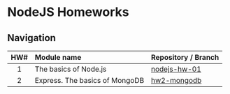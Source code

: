 # NodeJS Homeworks

## Navigation

| HW# | Module name                    | Repository / Branch                                             |
| :-: | :----------------------------- | :-------------------------------------------------------------- |
|  1  | The basics of Node.js          | [nodejs-hw-01](https://github.com/KoptevAnton/nodejs-hw-01)     |
|  2  | Express. The basics of MongoDB | [hw2-mongodb](https://github.com/KoptevAnton/nodejs-hw-mongodb/tree/hw2-mongodb) |
